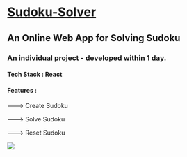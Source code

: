 # [Sudoku-Solver](https://sudoku-solver-by-akash.netlify.app/)
<h2>An Online Web App for Solving Sudoku</h2>
<h3>An individual project - developed within 1 day.</h3>
<h4>Tech Stack : React </h4>
<h4>Features : </h4>
<p>---> Create Sudoku</p>
<p>---> Solve Sudoku</p>
<p>---> Reset Sudoku</p>

<img src="https://user-images.githubusercontent.com/97526754/182717145-2224601c-93d6-4059-9386-fbd0cd0e4d0f.png" />
